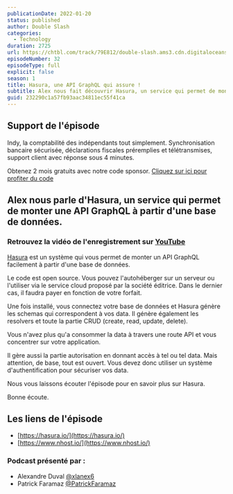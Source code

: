 ```yaml
---
publicationDate: 2022-01-20
status: published
author: Double Slash
categories:
  - Technology
duration: 2725
url: https://chtbl.com/track/79E812/double-slash.ams3.cdn.digitaloceanspaces.com/DS_032_hasura.mp3
episodeNumber: 32
episodeType: full
explicit: false
season: 1
title: Hasura, une API GraphQL qui assure !
subtitle: Alex nous fait découvrir Hasura, un service qui permet de monter une API GraphQL à partir d'une base de données.
guid: 232290c1a57fb93aac34811ec55f41ca
---
```


## Support de l'épisode

Indy, la comptabilité des indépendants tout simplement. Synchronisation bancaire sécurisée, déclarations fiscales préremplies et télétransmises, support client avec réponse sous 4 minutes.

Obtenez 2 mois gratuits avec notre code sponsor. [Cliquez sur ici pour profiter du code](https://bit.ly/3dojgDo)

## Alex nous parle d'Hasura, un service qui permet de monter une API GraphQL à partir d'une base de données.

### Retrouvez la vidéo de l'enregistrement sur [YouTube](https://youtu.be/0fK57NRHqPY)

[Hasura](https://hasura.io/) est un système qui vous permet de monter un API GraphQL facilement à partir d'une base de données.

Le code est open source. Vous pouvez l'autohéberger sur un serveur ou l'utiliser via le service cloud proposé par la société éditrice. Dans le dernier cas, il faudra payer en fonction de votre forfait.

Une fois installé, vous connectez votre base de données et Hasura génère les schemas qui correspondent à vos data. Il génère également les resolvers et toute la partie CRUD (create, read, update, delete).

Vous n'avez plus qu'a consommer la data à travers une route API et vous concentrer sur votre application.

Il gère aussi la partie autorisation en donnant accès à tel ou tel data.
Mais attention, de base, tout est ouvert. Vous devez donc utiliser un système d'authentification pour sécuriser vos data.

Nous vous laissons écouter l'épisode pour en savoir plus sur Hasura.

Bonne écoute.

## Les liens de l'épisode

- [https://hasura.io/](https://hasura.io/)
- [https://www.nhost.io/](https://www.nhost.io/)

### Podcast présenté par :

- Alexandre Duval [@xlanex6](https://twitter.com/xlanex6)
- Patrick Faramaz [@PatrickFaramaz](https://twitter.com/PatrickFaramaz)
